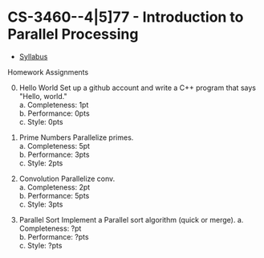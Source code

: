 # CS-3460--4|5]77 - Introduction to Parallel Processing

- [Syllabus](https://github.com/tosutton/CS-3460/blob/master/syllabus.md)

Homework Assignments

0.	Hello World
	Set up a github account and write a C++ program that says "Hello, world."  
	a. Completeness: 1pt  
	b. Performance: 0pts  
	c. Style: 0pts  
	
1.	Prime Numbers
	Parallelize primes.  
	a. Completeness: 5pt  
	b. Performance: 3pts  
	c. Style: 2pts  

2.	Convolution
	Parallelize conv.  
	a. Completeness: 2pt  
	b. Performance: 5pts  
	c. Style: 3pts  

3.	Parallel Sort
	Implement a Parallel sort algorithm (quick or merge).
	a. Completeness: ?pt  
	b. Performance: ?pts  
	c. Style: ?pts  

	